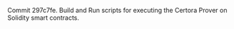 Commit 297c7fe.                    Build and Run scripts for executing the Certora Prover on Solidity smart contracts.